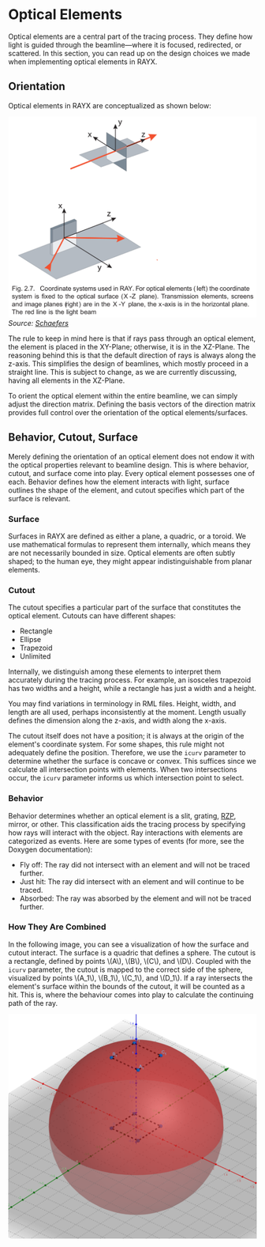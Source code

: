 # Optical Elements

Optical elements are a central part of the tracing process. They define how light is guided through the beamline—where it is focused, redirected, or scattered. In this section, you can read up on the design choices we made when implementing optical elements in RAYX.

## Orientation

Optical elements in RAYX are conceptualized as shown below:

![image](../../res/ray-coord.png)
_Source: [Schaefers](https://gitlab.helmholtz-berlin.de/RAY/RAY/-/wikis/uploads/bdcf4515e03b2fccf462c5f0d76052c3/Paper_Schaefers_RAY_Springer_2007.pdf)_

The rule to keep in mind here is that if rays pass through an optical element, the element is placed in the XY-Plane; otherwise, it is in the XZ-Plane. The reasoning behind this is that the default direction of rays is always along the z-axis. This simplifies the design of beamlines, which mostly proceed in a straight line. This is subject to change, as we are currently discussing, having all elements in the XZ-Plane.

To orient the optical element within the entire beamline, we can simply adjust the direction matrix. Defining the basis vectors of the direction matrix provides full control over the orientation of the optical elements/surfaces.

## Behavior, Cutout, Surface

Merely defining the orientation of an optical element does not endow it with the optical properties relevant to beamline design. This is where behavior, cutout, and surface come into play. Every optical element possesses one of each. Behavior defines how the element interacts with light, surface outlines the shape of the element, and cutout specifies which part of the surface is relevant.

### Surface

Surfaces in RAYX are defined as either a plane, a quadric, or a toroid. We use mathematical formulas to represent them internally, which means they are not necessarily bounded in size. Optical elements are often subtly shaped; to the human eye, they might appear indistinguishable from planar elements.

### Cutout

The cutout specifies a particular part of the surface that constitutes the optical element. Cutouts can have different shapes:

- Rectangle
- Ellipse
- Trapezoid
- Unlimited

Internally, we distinguish among these elements to interpret them accurately during the tracing process. For example, an isosceles trapezoid has two widths and a height, while a rectangle has just a width and a height.

You may find variations in terminology in RML files. Height, width, and length are all used, perhaps inconsistently at the moment. Length usually defines the dimension along the z-axis, and width along the x-axis.

The cutout itself does not have a position; it is always at the origin of the element's coordinate system. For some shapes, this rule might not adequately define the position. Therefore, we use the `icurv` parameter to determine whether the surface is concave or convex. This suffices since we calculate all intersection points with elements. When two intersections occur, the `icurv` parameter informs us which intersection point to select.

### Behavior

Behavior determines whether an optical element is a slit, grating, [RZP](./RZP.md), mirror, or other. This classification aids the tracing process by specifying how rays will interact with the object. Ray interactions with elements are categorized as events. Here are some types of events (for more, see the Doxygen documentation):

- Fly off: The ray did not intersect with an element and will not be traced further.
- Just hit: The ray did intersect with an element and will continue to be traced.
- Absorbed: The ray was absorbed by the element and will not be traced further.

### How They Are Combined

In the following image, you can see a visualization of how the surface and cutout interact. The surface is a quadric that defines a sphere. The cutout is a rectangle, defined by points \\(A\\), \\(B\\), \\(C\\), and \\(D\\). Coupled with the `icurv` parameter, the cutout is mapped to the correct side of the sphere, visualized by points \\(A_1\\), \\(B_1\\), \\(C_1\\), and \\(D_1\\). If a ray intersects the element's surface within the bounds of the cutout, it will be counted as a hit. This is, where the behaviour comes into play to calculate the continuing path of the ray.

![image](../../res/wastebox.png)
